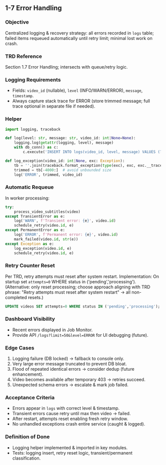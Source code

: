 ## 1-7 Error Handling

### Objective
Centralized logging & recovery strategy: all errors recorded in `logs` table; failed items requeued automatically until retry limit; minimal lost work on crash.

### TRD Reference
Section 1.7 Error Handling; intersects with queue/retry logic.

### Logging Requirements
- Fields: `video_id` (nullable), `level` (INFO/WARN/ERROR), `message`, `timestamp`.
- Always capture stack trace for ERROR (store trimmed message; full trace optional in separate file if needed).

### Helper
```python
import logging, traceback

def log(level: str, message: str, video_id: int|None=None):
    logging.log(getattr(logging, level), message)
    with db_conn() as c:
        c.execute('INSERT INTO logs(video_id, level, message) VALUES (?,?,?)', (video_id, level, message))

def log_exception(video_id: int|None, exc: Exception):
    tb = ''.join(traceback.format_exception(type(exc), exc, exc.__traceback__))
    trimmed = tb[-4000:]  # avoid unbounded size
    log('ERROR', trimmed, video_id)
```

### Automatic Requeue
In worker processing:
```python
try:
    process_video_subtitles(video)
except TransientError as e:
    log('WARN', f'Transient error: {e}', video.id)
    schedule_retry(video.id, e)
except PermanentError as e:
    log('ERROR', f'Permanent error: {e}', video.id)
    mark_failed(video.id, str(e))
except Exception as e:
    log_exception(video.id, e)
    schedule_retry(video.id, e)
```

### Retry Counter Reset
Per TRD, retry attempts must reset after system restart. Implementation: On startup set `attempts=0` WHERE status in ('pending','processing'). (Alternative: only reset processing; choose approach aligning with TRD phrase: "Retry attempts must reset after system restart" -> all non-completed resets.)
```sql
UPDATE videos SET attempts=0 WHERE status IN ('pending','processing');
```

### Dashboard Visibility
- Recent errors displayed in Job Monitor.
- Provide API `/logs?limit=50&level=ERROR` for UI debugging (future).

### Edge Cases
1. Logging failure (DB locked) -> fallback to console only.
2. Very large error message truncated to prevent DB bloat.
3. Flood of repeated identical errors -> consider dedup (future enhancement).
4. Video becomes available after temporary 403 -> retries succeed.
5. Unexpected schema errors -> escalate & mark job failed.

### Acceptance Criteria
- Errors appear in `logs` with correct level & timestamp.
- Transient errors cause retry until max then video -> failed.
- After restart, attempts reset enabling fresh retry window.
- No unhandled exceptions crash entire service (caught & logged).

### Definition of Done
- Logging helper implemented & imported in key modules.
- Tests: logging insert, retry reset logic, transient/permanent classification.